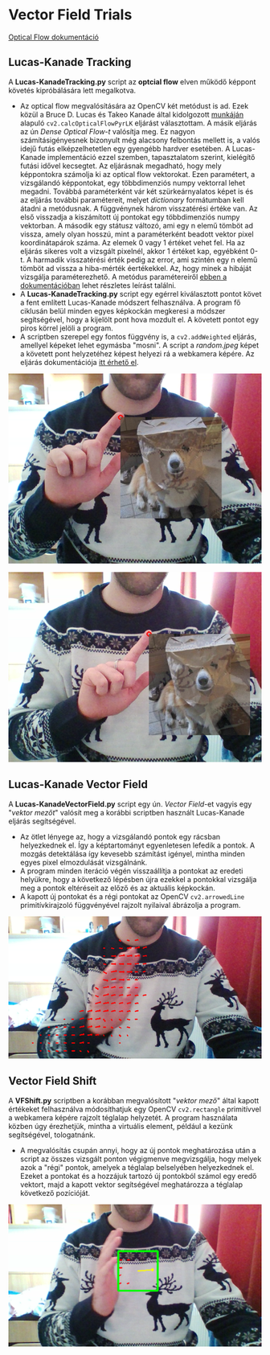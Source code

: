 # Vector Field Trials

[Optical Flow dokumentáció](https://docs.opencv.org/4.1.1/d4/dee/tutorial_optical_flow.html)


## Lucas-Kanade Tracking

A **Lucas-KanadeTracking.py** script az **optcial flow** elven működő képpont követés kipróbálására lett megalkotva.
* Az optical flow megvalósítására az OpenCV két metódust is ad. Ezek közül a Bruce D. Lucas és Takeo Kanade által kidolgozott [munkáján](https://github.com/DanielNagy97/szakdolgozat/blob/master/references/lucas_kanade-1981.pdf) alapuló `cv2.calcOpticalFlowPyrLK` eljárást választottam. A másik eljárás az ún *Dense Optical Flow-t* valósítja meg. Ez nagyon számításigényesnek bizonyult még alacsony felbontás mellett is, a valós idejű futás elképzelhetetlen egy gyengébb hardver esetében. A Lucas-Kanade implementáció ezzel szemben, tapasztalatom szerint, kielégítő futási idővel kecsegtet. Az eljárásnak megadható, hogy mely képpontokra számolja ki az optical flow vektorokat. Ezen paramétert, a vizsgálandó képpontokat, egy többdimenziós numpy vektorral lehet megadni. Továbbá paraméterként vár két szürkeárnyalatos képet is és az eljárás további paramétereit, melyet *dictionary* formátumban kell átadni a metódusnak. A függvénynek három visszatérési értéke van. Az első visszadja a kiszámított új pontokat egy többdimenziós numpy vektorban. A második egy státusz változó, ami egy n elemű tömböt ad vissza, amely olyan hosszú, mint a paraméterként beadott vektor pixel koordinátapárok száma. Az elemek 0 vagy 1 értéket vehet fel. Ha az eljárás sikeres volt a vizsgált pixelnél, akkor 1 értéket kap, egyébként 0-t. A harmadik visszatérési érték pedig az error, ami szintén egy n elemű tömböt ad vissza a hiba-mérték éertékekkel. Az, hogy minek a hibáját vizsgálja paraméterezhető. A metódus paramétereiről [ebben a dokumentációban](https://docs.opencv.org/3.4/dc/d6b/group__video__track.html#ga473e4b886d0bcc6b65831eb88ed93323) lehet részletes leírást találni.
* A **Lucas-KanadeTracking.py** script egy egérrel kiválasztott pontot követ a fent említett Lucas-Kanade módszert felhasználva. A program fő ciklusán belül minden egyes képkockán megkeresi a módszer segítségével, hogy a kijelölt pont hova mozdult el. A követett pontot egy piros körrel jelöli a program.
* A scriptben szerepel egy fontos függvény is, a `cv2.addWeighted` eljárás, amellyel képeket lehet egymásba "mosni". A script a *random.jpeg* képet a követett pont helyzetéhez képest helyezi rá a webkamera képére. Az eljárás dokumentációja [itt érhető el](https://docs.opencv.org/4.1.1/d2/de8/group__core__array.html#gafafb2513349db3bcff51f54ee5592a19).

![Vector Field Image](screenshots/LKTracking_screenshot_03.12.2019.png)

![Vector Field Image](screenshots/LKTracking2_screenshot_03.12.2019.png)


## Lucas-Kanade Vector Field

A **Lucas-KanadeVectorField.py** script egy ún. *Vector Field*-et vagyis egy "*vektor mezőt*" valósít meg a korábbi scriptben használt Lucas-Kanade eljárás segítségével.
* Az ötlet lényege az, hogy a vizsgálandó pontok egy rácsban helyezkednek el. Így a képtartományt egyenletesen lefedik a pontok. A mozgás detektálása így kevesebb számítást igényel, mintha minden egyes pixel elmozdulását vizsgálnánk.
* A program minden iteráció végén visszaállítja a pontokat az eredeti helyükre, hogy a következő lépésben újra ezekkel a pontokkal vizsgálja meg a pontok eltéréseit az előző és az aktuális képkockán.
* A kapott új pontokat és a régi pontokat az OpenCV `cv2.arrowedLine` primitívkirajzoló függvényével rajzolt nyilaival ábrázolja a program.

![Vector Field Image](screenshots/vectorField_screenshot_03.12.2019.png)


## Vector Field Shift

A **VFShift.py** scriptben a korábban megvalósított "*vektor mező*" által kapott értékeket felhasználva módosíthatjuk egy OpenCV `cv2.rectangle` primitívvel a webkamera képére rajzolt téglalap helyzetét. A program használata közben úgy érezhetjük, mintha a virtuális element, például a kezünk segítségével, tologatnánk.
* A megvalósítás csupán annyi, hogy az új pontok meghatározása után a script az összes vizsgált ponton végigmenve megvizsgálja, hogy melyek azok a "régi" pontok, amelyek a téglalap belselyében helyezkednek el. Ezeket a pontokat és a hozzájuk tartozó új pontokból számol egy eredő vektort, majd a kapott vektor segítségével meghatározza a téglalap következő pozícióját.

![Vector Field Shift Image](screenshots/VFShift_screenshot_03.12.2019.png)